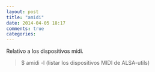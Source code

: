 ```yaml
---
layout: post
title: "amidi"
date: 2014-04-05 18:17
comments: true
categories: 
---
```

Relativo a los dispositivos midi.

>$ amidi -l     (listar los dispositivos MIDI de ALSA-utils)

